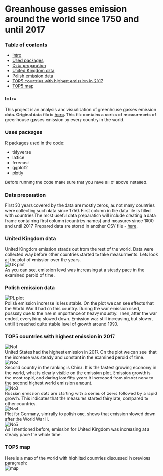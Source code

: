 # Greanhouse gasses emission around the world since 1750 and until 2017

### Table of contents
   + [Intro](#intro)
   + [Used packages](#used-packages)
   + [Data preparation](#data-preparation)
   + [United Kingdom data](#united-kingdom-data)
   + [Polish emission data](#polish-emission-data)
   + [TOP5 countries with highest emission in 2017](#top5-countries-with-highest-emission-in-2017)
   + [TOP5 map](#top5-map)

### Intro
This project is an analysis and visualization of greenhouse gasses emission data.
Original data file is [here](https://github.com/msusz/Greenhouse_Gasses_Emission/blob/main/Suszczyk_dane_surowe.csv).
This file contains a series of measurments of greenhouse gasses emission by every country in the world.

### Used packages
R packages used in the code:
- tidyverse
- lattice
- forecast
- ggplot2
- plotly  

Before running the code make sure that you have all of above installed.

### Data preparation
First 50 years covered by the data are mostly zeros, as not many countries were collecting such data since 1750. First column in the data file is filled with countries.The most useful data preparation will include creating a data frame containing first column (countries names) and measures since 1800 and until 2017.
Prepared data are stored in another CSV file - [here](https://github.com/msusz/Greenhouse_Gasses_Emission/blob/main/Suszczyk_dane_przeksztalcone.csv).

### United Kingdom data
United Kingdom emission stands out from the rest of the world. Data were collected way before other countries started to take measurments. Lets look at the plot of emission over the years.  
![UK plot](plots/UK_emission_plot.jpeg)  
As you can see, emission level was increasing at a steady pace in the examined peroid of time.

### Polish emission data
![PL plot](plots/Poland_emission_plot.jpeg)  
Polish emission increase is less stable. On the plot we can see effects that the World War II had on this country. During the war emission rised, possibly due to the rise in importance of heavy industry. Then, after the war ended, everything slowed down. Emission was still increasing, but slower, untill it reached quite stable level of growth around 1990.

### TOP5 countries with highest emission in 2017
![No1](plots/US_emission_plot.jpeg)  
United States had the highest emission in 2017. On the plot we can see, that the increase was steady and constant in the examined peroid of time.  
![No2](plots/China_emission_plot.jpeg)  
Second country in the ranking is China. It is the fastest growing economy in the world, what is clearly visible on the emission plot. Emission growth is the most rapid, and during last fifty years it increased from almost none to the second highest world emission amount.  
![No3](plots/Russia_emission_plot.jpeg)  
Russian emission data are starting with a series of zeros followed by a rapid growth. This indicates that the measures started fairy late, compared to other countries.  
![No4](plots/Germany_emission_plot.jpeg)  
Plot for Germany, simirally to polish one, shows that emission slowed down after the World War II.  
![No5](plots/UnitedKingdom_emission_plot.jpeg)  
As I mentioned before, emission for United Kingdom was increasing at a steady pace the whole time.

### TOP5 map
Here is a map of the world with highlited countries discussed in previous paragraph:  
![map](plots/top5_emission_map.png)

